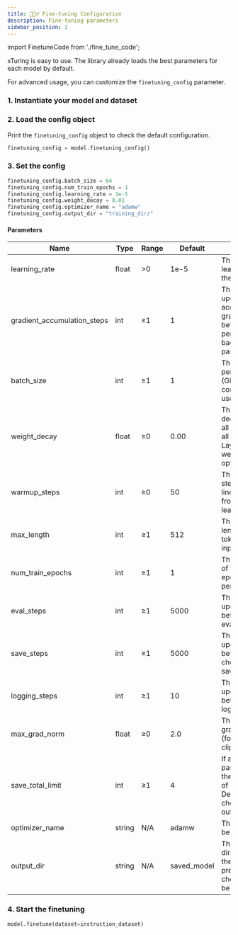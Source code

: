 ```yaml
---
title: 🏋🏻‍♂️ Fine-tuning Configuration
description: Fine-tuning parameters
sidebar_position: 2
---
```


import FinetuneCode from './fine_tune_code';

<!-- # Fine-tuning configuration -->

xTuring is easy to use. The library already loads the best parameters for each model by default.

For advanced usage, you can customize the `finetuning_config` parameter.

### 1. Instantiate your model and dataset

<FinetuneCode />


### 2. Load the config object

Print the `finetuning_config` object to check the default configuration.

```python
finetuning_config = model.finetuning_config()
```

### 3. Set the config

```python
finetuning_config.batch_size = 64
finetuning_config.num_train_epochs = 1
finetuning_config.learning_rate = 1e-5
finetuning_config.weight_decay = 0.01
finetuning_config.optimizer_name = "adamw"
finetuning_config.output_dir = "training_dir/"
```
#### Parameters

<!-- - `learning_rate`: the initial learning rate for the optimizer.
- `gradient_accumulation_steps`: number of updates steps to accumulate the gradients for, before performing a backward/update pass.
- `batch_size`: the batch size per device (GPU/TPU core/CPU…) used for training.
- `weight_decay`: the weight decay to apply to all layers except all bias and LayerNorm weights in the optimizer.
- `warmup_steps`: number of steps used for a linear warmup from 0 to learning_rate.
- `eval_steps`: number of update steps between two evaluations
- `save_steps`: number of updates steps before two checkpoint saves
- `max_length`: the maximum length when tokenizing the inputs.
- `num_train_epochs`: total number of training epochs to perform
- `logging_steps`: number of update steps between two logs
- `max_grad_norm`: maximum gradient norm (for gradient clipping)
- `save_total_limit`: if a value is passed, will limit the total amount of checkpoints. Deletes the older checkpoints in output_dir.
- `optimizer_name`: optimizer that will be used
- `output_dir`: the output directory where the model predictions and checkpoints will be written. -->

| Name | Type | Range | Default | Desription |
| ---  | ---  | ----- | ------- | ---------- |
| learning_rate | float | >0 | 1e-5 | The initial learning rate for the optimizer. |
| gradient_accumulation_steps | int | ≥1 | 1 | The number of updates steps to accumulate the gradients for, before performing a backward/update pass. |
| batch_size | int | ≥1 | 1 | The batch size per device (GPU/TPU core/CPU…) used for training. |
| weight_decay | float | ≥0 | 0.00 | The weight decay to apply to all layers except all bias and LayerNorm weights in the optimizer. |
| warmup_steps | int | ≥0 | 50 | The number of steps used for a linear warmup from 0 to learning_rate. |
| max_length | int | ≥1 | 512 | The maximum length when tokenizing the inputs. |
| num_train_epochs | int | ≥1 | 1 | The total number of training epochs to perform. |
| eval_steps | int | ≥1 | 5000 | The number of update steps between two evaluations. |
| save_steps | int | ≥1 | 5000 | The number of update steps before two checkpoint saves. |
| logging_steps | int | ≥1 | 10 | The number of update steps between two logs. |
| max_grad_norm | float | ≥0 | 2.0 | The maximum gradient norm (for gradient clipping). |
| save_total_limit | int | ≥1 | 4 | If a value is passed, will limit the total amount of checkpoints. Deletes the older checkpoints in output_dir. |
| optimizer_name | string | N/A | adamw | The optimizer to be used. |
| output_dir | string | N/A | saved_model | The output directory where the model predictions and checkpoints will be written. |



<!-- learning_rate: 1e-5
gradient_accumulation_steps: 1
batch_size: 1
weight_decay: 0.00
warmup_steps: 50
eval_steps: 5000
save_steps: 5000
max_length: 512
num_train_epochs: 1
logging_steps: 10
max_grad_norm: 2.0
save_total_limit: 4
optimizer_name: adamw
output_dir: saved_model -->

### 4. Start the finetuning

```python
model.finetune(dataset=instruction_dataset)
```